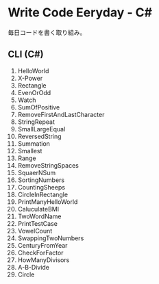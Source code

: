 # Write Code Eeryday - C#
毎日コードを書く取り組み。

## CLI (C#)
1. HelloWorld
2. X-Power
3. Rectangle
4. EvenOrOdd
5. Watch
6. SumOfPositive
7. RemoveFirstAndLastCharacter
8. StringRepeat
9. SmallLargeEqual
10. ReversedString
11. Summation
12. Smallest
13. Range
14. RemoveStringSpaces
15. SquaerNSum
16. SortingNumbers
17. CountingSheeps
18. CircleInRectangle
19. PrintManyHelloWorld
20. CaluculateBMI
21. TwoWordName
22. PrintTestCase
23. VowelCount
24. SwappingTwoNumbers
25. CenturyFromYear
26. CheckForFactor
27. HowManyDivisors
28. A-B-Divide
29. Circle
